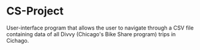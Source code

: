 # CS-Project
User-interface program that allows the user to navigate through a CSV file containing data of all Divvy (Chicago's Bike Share program) trips in Cichago.
